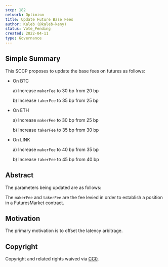 ```yaml
---
sccp: 182
network: Optimism
title: Update Future Base Fees
author: Kaleb (@kaleb-keny)
status: Vote_Pending
created: 2022-04-11
type: Governance
---
```


## Simple Summary

<!--"If you can't explain it simply, you don't understand it well enough." Provide a simplified and layman-accessible explanation of the SCCP.-->

This SCCP proposes to update the base fees on futures as follows:

- On BTC

    a) Increase `makerFee` to 30 bp from 20 bp

    b) Increase `takerFee` to 35 bp from 25 bp

- On ETH

    a) Increase `makerFee` to 30 bp from 25 bp

    b) Increase `takerFee` to 35 bp from 30 bp

- On LINK

    a) Increase `makerFee` to 40 bp from 35 bp

    b) Increase `takerFee` to 45 bp from 40 bp

## Abstract

<!--A short (~200 word) description of the variable change proposed.-->

The parameters being updated are as follows:

The `makerFee` and `takerFee` are the fee levied in order to establish a position in a FuturesMarket contract.


## Motivation

<!--The motivation is critical for SCCPs that want to update variables within Synthetix. It should clearly explain why the existing variable is not incentive aligned. SCCP submissions without sufficient motivation may be rejected outright.-->

The primary motivation is to offset the latency arbitrage. 

## Copyright

Copyright and related rights waived via [CC0](https://creativecommons.org/publicdomain/zero/1.0/).
